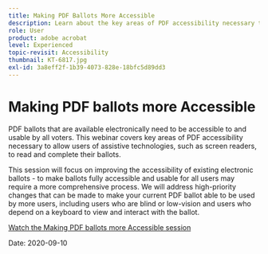 ```yaml
---
title: Making PDF Ballots More Accessible
description: Learn about the key areas of PDF accessibility necessary to allow users of assistive technologies, such as screen readers, to read and complete their ballots
role: User
product: adobe acrobat
level: Experienced
topic-revisit: Accessibility
thumbnail: KT-6817.jpg
exl-id: 3a8eff2f-1b39-4073-828e-18bfc5d89dd3
---
```

# Making PDF ballots more Accessible

PDF ballots that are available electronically need to be accessible to and usable by all voters. This webinar covers key areas of PDF accessibility necessary to allow users of assistive technologies, such as screen readers, to read and complete their ballots.

This session will focus on improving the accessibility of existing electronic ballots - to make ballots fully accessible and usable for all users may require a more comprehensive process. We will address high-priority changes that can be made to make your current PDF ballot able to be used by more users, including users who are blind or low-vision and users who depend on a keyboard to view and interact with the ballot.

[Watch the Making PDF ballots more Accessible session](https://event.on24.com/wcc/r/2620020/599427B9BC7DA6BB34A4D46EB0EB1F63)

Date: 2020-09-10